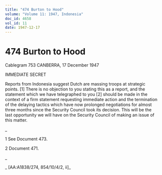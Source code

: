 ```yaml
---
title: "474 Burton to Hood"
volume: "Volume 11: 1947, Indonesia"
doc_id: 4658
vol_id: 11
date: 1947-12-17
---
```


# 474 Burton to Hood

Cablegram 753 CANBERRA, 17 December 1947

IMMEDIATE SECRET

Reports from Indonesia suggest Dutch are massing troops at strategic points. [1] There is no objection to you stating this as a report, and the statement which we have telegraphed to you [2] should be made in the context of a firm statement requesting immediate action and the termination of the delaying tactics which have now prolonged negotiations for almost three months since the Security Council took its decision. This will be the last opportunity we will have on the Security Council of making an issue of this matter.

_

1 See Document 473.

2 Document 471.

_

_ [AA:A1838/274, 854/10/4/2, ii]_
